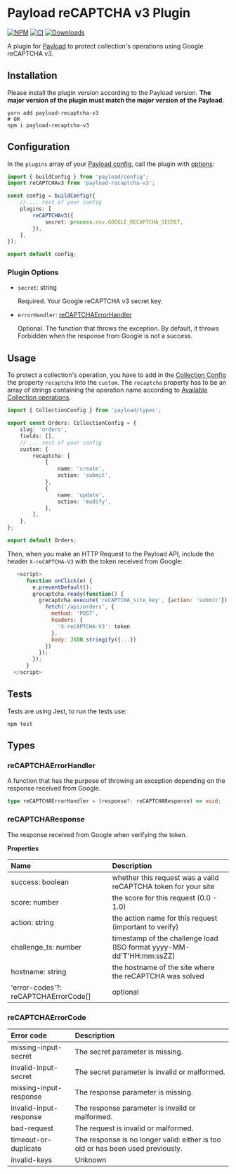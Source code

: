 # Payload reCAPTCHA v3 Plugin

[![NPM](https://img.shields.io/npm/v/payload-recaptcha-v3)](https://www.npmjs.com/package/payload-recaptcha-v3)
[![CI](https://github.com/GeorgeHulpoi/payload-recaptcha-v3/workflows/Test/badge.svg?branch=main)](https://github.com/GeorgeHulpoi/payload-recaptcha-v3/actions?query=workflow%3ATest)
[![Downloads](http://img.shields.io/npm/dm/payload-recaptcha-v3.svg)](https://www.npmjs.com/package/payload-recaptcha-v3)

A plugin for [Payload](https://github.com/payloadcms/payload) to protect collection's operations using Google reCAPTCHA v3.

## Installation

Please install the plugin version according to the Payload version. **The major version of the plugin must match the major version of the Payload**.

```shell
yarn add payload-recaptcha-v3
# OR
npm i payload-recaptcha-v3
```

## Configuration

In the `plugins` array of your [Payload config](https://payloadcms.com/docs/configuration/overview), call the plugin with [options](#plugin-options):

```ts
import { buildConfig } from 'payload/config';
import reCAPTCHAv3 from 'payload-recaptcha-v3';

const config = buildConfig({
	// ... rest of your config
	plugins: [
		reCAPTCHAv3({
			secret: process.env.GOOGLE_RECAPTCHA_SECRET,
		}),
	],
});

export default config;
```

### Plugin Options

-   `secret`: string

    Required. Your Google reCAPTCHA v3 secret key.

-   `errorHandler`: [reCAPTCHAErrorHandler](#recaptchaerrorhandler)

    Optional. The function that throws the exception. By default, it throws Forbidden when the response from Google is not a success.

## Usage

To protect a collection's operation, you have to add in the [Collection Config](https://payloadcms.com/docs/configuration/collections) the property `recaptcha` into the `custom`.
The `recaptcha` property has to be an array of strings containing the operation name according to [Available Collection operations](https://payloadcms.com/docs/hooks/collections#beforeoperation).

```ts
import { CollectionConfig } from 'payload/types';

export const Orders: CollectionConfig = {
	slug: 'orders',
	fields: [],
	// ... rest of your config
	custom: {
		recaptcha: [
			{
				name: 'create',
				action: 'submit',
			},
			{
				name: 'update',
				action: 'modify',
			},
		],
	},
};

export default Orders;
```

Then, when you make an HTTP Request to the Payload API, include the header `X-reCAPTCHA-V3` with the token received from Google:

```js
   <script>
      function onClick(e) {
        e.preventDefault();
        grecaptcha.ready(function() {
          grecaptcha.execute('reCAPTCHA_site_key', {action: 'submit'}).then(function(token) {
            fetch('/api/orders', {
              method: 'POST',
              headers: {
                'X-reCAPTCHA-V3': token
              },
              body: JSON.stringify({...})
            })
          });
        });
      }
  </script>
```

## Tests

Tests are using Jest, to run the tests use:

```shell
npm test
```

## Types

### reCAPTCHAErrorHandler

A function that has the purpose of throwing an exception depending on the response received from Google.

```ts
type reCAPTCHAErrorHandler = (response?: reCAPTCHAResponse) => void;
```

### reCAPTCHAResponse

The response received from Google when verifying the token.

**Properties**

| Name                                 | Description                                                          |
| :----------------------------------- | :------------------------------------------------------------------- |
| success: boolean                     | whether this request was a valid reCAPTCHA token for your site       |
| score: number                        | the score for this request (0.0 - 1.0)                               |
| action: string                       | the action name for this request (important to verify)               |
| challenge_ts: number                 | timestamp of the challenge load (ISO format yyyy-MM-dd'T'HH:mm:ssZZ) |
| hostname: string                     | the hostname of the site where the reCAPTCHA was solved              |
| 'error-codes'?: reCAPTCHAErrorCode[] | optional                                                             |

### reCAPTCHAErrorCode

| Error code             | Description                                                                     |
| :--------------------- | :------------------------------------------------------------------------------ |
| missing-input-secret   | The secret parameter is missing.                                                |
| invalid-input-secret   | The secret parameter is invalid or malformed.                                   |
| missing-input-response | The response parameter is missing.                                              |
| invalid-input-response | The response parameter is invalid or malformed.                                 |
| bad-request            | The request is invalid or malformed.                                            |
| timeout-or-duplicate   | The response is no longer valid: either is too old or has been used previously. |
| invalid-keys           | Unknown                                                                         |
